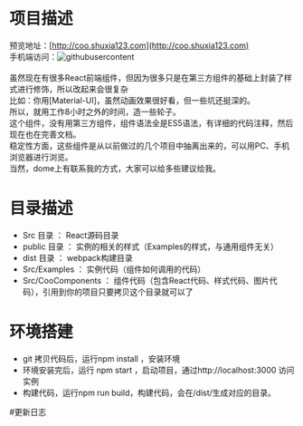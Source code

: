 # 项目描述
预览地址：[http://coo.shuxia123.com](http://coo.shuxia123.com)<br/>
手机端访问：![githubusercontent](https://github.com/coocssweb/react-plug/blob/master/public/images/qr.png "手机端预览")<br /><br />
虽然现在有很多React前端组件，但因为很多只是在第三方组件的基础上封装了样式进行修饰，所以改起来会很复杂<br />
比如：你用[Material-UI]，虽然动画效果很好看，但一些坑还挺深的。<br />
所以，就用工作8小时之外的时间，造一些轮子。<br />
这个组件，没有用第三方组件，组件语法全是ES5语法，有详细的代码注释，然后现在也在完善文档。<br />
稳定性方面，这些组件是从以前做过的几个项目中抽离出来的，可以用PC、手机浏览器进行浏览。<br />
当然，dome上有联系我的方式，大家可以给多些建议给我。

# 目录描述
- Src 目录 ： React源码目录
- public 目录 ： 实例的相关的样式（Examples的样式，与通用组件无关）
- dist 目录 ： webpack构建目录
- Src/Examples ： 实例代码（组件如何调用的代码）
- Src/CooComponents ： 组件代码（包含React代码、样式代码、图片代码），引用到你的项目只要拷贝这个目录就可以了

# 环境搭建
- git 拷贝代码后，运行npm install ，安装环境
- 环境安装完后，运行 npm start ，启动项目，通过http://localhost:3000 访问实例
- 构建代码，运行npm run build，构建代码，会在/dist/生成对应的目录。

#更新日志
